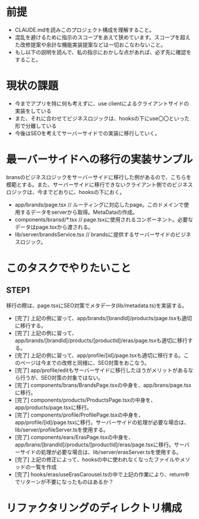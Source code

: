 # 前提
- CLAUDE.mdを読みこのプロジェクト構成を理解すること。
- 混乱を避けるために指示のスコープをあえて狭めています。スコープを超えた改修提案や余計な機能実装提案などは一切おこなわないこと。
- もし以下の説明を読んで、私の指示におかしな点があれば、必ず先に確認をすること。

# 現状の課題
- 今までアプリを特に何も考えずに、use clientによるクライアントサイドの実装をしている
- また、それに合わせてビジネスロジックは、hooksの下にuse〇〇といった形で分離している
- 今後はSEOを考えてサーバーサイドでの実装に移行していく。

# 最ーバーサイドへの移行の実装サンプル
bransのビジネスロジックをサーバーサイドに移行した例があるので、こちらを模範とする。また、サーバーサイドに移行できないクライアント側でのビジネスロジックは、今までどおりに、hooksの下におく。
- app/brands/page.tsx // ルーティングに対応したpage。このドメインで使用するデータをserverから取得。MetaDataの作成。
- components/bransd/*.tsx // page.tsxに使用されるコンポーネント。必要なデータはpage.tsxから渡される。
- lib/server/brandsService.tsx // brandsに提供するサーバーサイドのビジネスロジック。

# このタスクでやりたいこと
## STEP1
移行の際は、page.tsxにSEO対策でメタデータ(lib/metadata.ts)を実装する。
- [完了] 上記の例に習って、app/brands/[brandId]/products/page.tsxも適切に移行する。
- [完了] 上記の例に習って、app/brands/[brandId]/products/[productId]/eras/page.tsxも適切に移行する。
- [完了] 上記の例に習って、app/profile/[id]/page.tsxも適切に移行する。このページは今までの改修と同様に、SEO対策をおこなう。
- [完了] app/profile/editもサーバーサイドに移行したほうがメリットがあるなら行うが、SEO対策の対象ではない。
- [完了] components/brans/BrandsPage.tsxの中身を、app/brans/page.tsxに移行。
- [完了] components/products/ProductsPage.tsxの中身を、app/products/page.tsxに移行。
- [完了] components/profile/ProfilePage.tsxの中身を、app/profile/[id]/page.tsxに移行。サーバーサイドの処理が必要な場合は、lib/server/profileServer.tsを使用する。
- [完了] components/ears/ErasPage.tsxの中身を、app/brans/[brandId]/products/[productId]/eras/page.tsxに移行。サーバーサイドの処理が必要な場合は、lib/server/erasServer.tsを使用する。
- [完了] 上記の修正によって、hooksの中に使われなくなったファイルやメソッドの一覧を作成
- [完了] hooks/eras/useErasCarousel.tsの中で上記の作業により、return中でリターンが不要になったものはあるか？

# リファクタリングのディレクトリ構成
